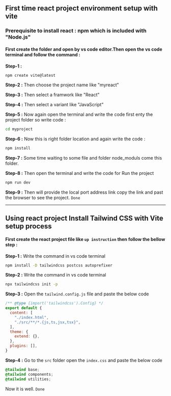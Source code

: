 ## First time react project environment setup with vite 


### Prerequisite to install react : npm which is included with "Node.js"


#### First create the folder and open by vs code editor.Then open the vs code terminal and follow the command :


**Step-1 :** 
```sh 
npm create vite@latest
```


**Step-2 :** Then choose the project name like "myreact"


**Step-3 :** Then select a framwork like "React"


**Step-4 :** Then select a variant  like "JavaScript"


**Step-5 :** Now again open the terminal and write the code first enty the project folder so write code :

```sh   
cd myproject
```


**Step-6 :** Now this is right folder location and again write the code :
```sh        
npm install
```


**Step-7 :** Some time waiting to some file and folder node_moduls come this folder.
 

**Step-8 :**  Then open the terminal and write the code for Run the project
```sh
npm run dev
```


**Step-9 :**  Then will provide the local port address link copy the link and past the browser to see the project. `Done`


---


## Using react project Install Tailwind CSS with Vite setup process

#### First create the react project file like `up instruction` then follow the bellow step :

**Step-1 :**  Write the command in vs code terminal
```sh
npm install -D tailwindcss postcss autoprefixer
```

**Step-2 :**  Write the command in vs code terminal
```sh
npx tailwindcss init -p
```

**Step-3 :** Open the `tailwind.config.js` file and paste the below code

```js
/** @type {import('tailwindcss').Config} */
export default {
  content: [
    "./index.html",
    "./src/**/*.{js,ts,jsx,tsx}",
  ],
  theme: {
    extend: {},
  },
  plugins: [],
}
```

**Step-4 :** Go to the `src` folder open the `index.css` and paste the below code

```css
@tailwind base;
@tailwind components;
@tailwind utilities;
```
Now it is well. `Done`
